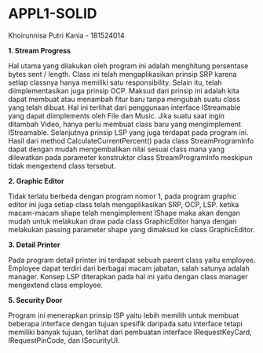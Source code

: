 # APPL1-SOLID
Khoirunnisa Putri Kania - 181524014

<b> 1. Stream Progress </b>

Hal utama yang dilakukan oleh program ini adalah menghitung persentase bytes sent / length. Class ini telah mengaplikasikan prinsip SRP karena setiap classnya hanya memiliki satu responsibility.
Selain itu, telah diimplementasikan juga prinsip OCP. Maksud dari prinsip ini adalah kita dapat membuat atau menambah fitur baru tanpa mengubah suatu class yang telah dibuat. Hal ini terlihat dari penggunaan interface IStreamable yang dapat diimplements oleh File dan Music. Jika suatu saat ingin ditambah Video, hanya perlu membuat class baru yang mengimplement IStreamable.
Selanjutnya prinsip LSP yang juga terdapat pada program ini. Hasil dari method CalculateCurrentPercent() pada class StreamProgramInfo dapat dengan mudah mengembalikan nilai sesuai class mana yang dilewatkan pada parameter konstruktor class StreamProgramInfo meskipun tidak mengextend class tersebut.

<b> 2. Graphic Editor </b>

Tidak terlalu berbeda dengan program nomor 1, pada program graphic editor ini juga setiap class telah mengaplikasikan SRP, OCP, LSP. ketika macam-macam shape telah mengimplement IShape maka akan dengan mudah untuk melakukan draw pada class GraphicEditor hanya dengan melakukan passing parameter shape yang dimaksud ke class GraphicEditor.

<b> 3. Detail Printer </b>

Pada program detail printer ini terdapat sebuah parent class yaitu employee. Employee dapat terdiri dari berbagai macam jabatan, salah satunya adalah manager. Konsep LSP diterapkan pada hal ini yaitu dengan class manager mengextend class employee.

<b> 5. Security Door </b>

Program ini menerapkan prinsip ISP yaitu lebih memilih untuk membuat beberapa interface dengan tujuan spesifik daripada satu interface tetapi memiliki banyak tujuan, terlihat dari pembuatan interface IRequestKeyCard, IRequestPinCode, dan ISecurityUI.
